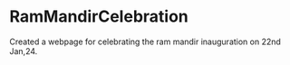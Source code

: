 # RamMandirCelebration
Created a webpage for celebrating the ram mandir inauguration on 22nd Jan,24.
